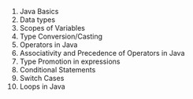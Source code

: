 1. Java Basics
2. Data types
3. Scopes of Variables
4. Type Conversion/Casting
5. Operators in Java
6. Associativity and Precedence of Operators in Java
7. Type Promotion in expressions
8. Conditional Statements
9. Switch Cases
10. Loops in Java
